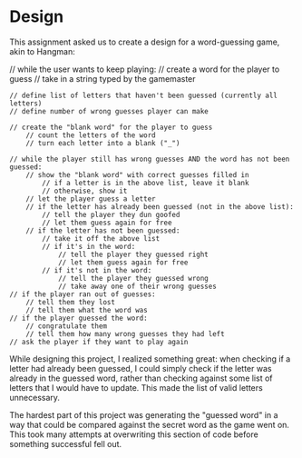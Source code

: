 # Design

This assignment asked us to create a design for a word-guessing game, akin to Hangman:

// while the user wants to keep playing:
    // create a word for the player to guess
        // take in a string typed by the gamemaster

    // define list of letters that haven't been guessed (currently all letters)
    // define number of wrong guesses player can make

    // create the "blank word" for the player to guess
        // count the letters of the word
        // turn each letter into a blank ("_")
    
    // while the player still has wrong guesses AND the word has not been guessed:
        // show the "blank word" with correct guesses filled in
            // if a letter is in the above list, leave it blank
            // otherwise, show it
        // let the player guess a letter
        // if the letter has already been guessed (not in the above list):
            // tell the player they dun goofed
            // let them guess again for free
        // if the letter has not been guessed:
            // take it off the above list
            // if it's in the word:
                // tell the player they guessed right
                // let them guess again for free
            // if it's not in the word:
                // tell the player they guessed wrong
                // take away one of their wrong guesses
    // if the player ran out of guesses:
        // tell them they lost
        // tell them what the word was
    // if the player guessed the word:
        // congratulate them
        // tell them how many wrong guesses they had left
    // ask the player if they want to play again

While designing this project, I realized something great: when checking if a letter had already been guessed, I could simply check if the letter was already in the guessed word, rather than checking against some list of letters that I would have to update. This made the list of valid letters unnecessary.

The hardest part of this project was generating the "guessed word" in a way that could be compared against the secret word as the game went on. This took many attempts at overwriting this section of code before something successful fell out.